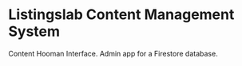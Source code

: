 
# Listingslab Content Management System 

Content Hooman Interface. Admin app for a Firestore database.